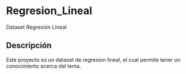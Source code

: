 # Regresion_Lineal
Dataset Regresión Lineal 
## Descripción
Este proyecto es un dataset de regresion lineal, el cual permite tener un conocimiento acerca del tema.
